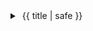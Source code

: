 <details>
    <summary>&nbsp;{{ title | safe }} </summary>
    <br>
    {{ body | safe | markdown }}
</details>
